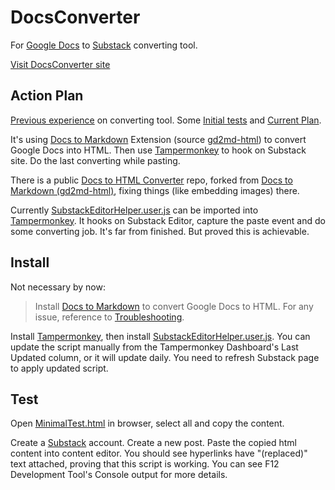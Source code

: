 DocsConverter
=============

For [Google Docs](https://docs.google.com) to [Substack](https://substack.com) converting tool.

[Visit DocsConverter site](https://christorng.github.io/DocsConverter/)

Action Plan
-----------

[Previous experience](https://github.com/ChrisTorng/DocsConverter/discussions/2) on converting tool. Some [Initial tests](https://github.com/ChrisTorng/DocsConverter/discussions/3) and [Current Plan](https://github.com/ChrisTorng/DocsConverter/discussions/4).

It's using [Docs to Markdown](https://workspace.google.com/marketplace/app/docs_to_markdown/700168918607) Extension (source [gd2md-html](https://github.com/evbacher/gd2md-html)) to convert Google Docs into HTML. Then use [Tampermonkey](https://www.tampermonkey.net/) to hook on Substack site. Do the last converting while pasting.

There is a public [Docs to HTML Converter](https://github.com/ChrisTorng/gd2md-html) repo, forked from [Docs to Markdown (gd2md-html)](https://github.com/evbacher/gd2md-html), fixing things (like embedding images) there.

Currently [SubstackEditorHelper.user.js](SubstackEditorHelper.user.js) can be imported into [Tampermonkey](https://www.tampermonkey.net/). It hooks on Substack Editor, capture the paste event and do some converting job. It's far from finished. But proved this is achievable.

Install
-------
Not necessary by now:

> Install [Docs to Markdown](https://workspace.google.com/marketplace/app/docs_to_markdown/700168918607) to convert Google Docs to HTML. For any issue, reference to [Troubleshooting](https://github.com/evbacher/gd2md-html/wiki#troubleshooting).

Install [Tampermonkey](https://www.tampermonkey.net/), then install [SubstackEditorHelper.user.js](https://christorng.github.io/DocsConverter/SubstackEditorHelper.user.js). You can update the script manually from the Tampermonkey Dashboard's Last Updated column, or it will update daily. You need to refresh Substack page to apply updated script.

Test
----
Open [MinimalTest.html](MinimalTest.html) in browser, select all and copy the content.

Create a [Substack](https://substack.com) account. Create a new post. Paste the copied html content into content editor. You should see hyperlinks have "(replaced)" text attached, proving that this script is working. You can see F12 Development Tool's Console output for more details.